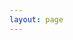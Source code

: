 ```yaml
---
layout: page
---
```

<script setup>
import {
  VPTeamPage,
  VPTeamPageTitle,
  VPTeamMembers
} from 'vitepress/theme'

const members = [
  {
    avatar: 'https://avatars.githubusercontent.com/u/103236054?s=96&v=4',
    name: 'Ocean',
    links: [
      { icon: 'github', link: 'https://github.com/Polaris-6625' }
    ]
  }
]
</script>

<VPTeamPage>
  <VPTeamPageTitle>
    <template #title>
      lyy-utils
    </template>
    <template #lead>
      lyy-utils工具库目前由Lyy个人维护，欢迎对工具库设计开发感兴趣的大佬加入
    </template>
  </VPTeamPageTitle>
  <VPTeamMembers
    :members="members"
  />
</VPTeamPage>
